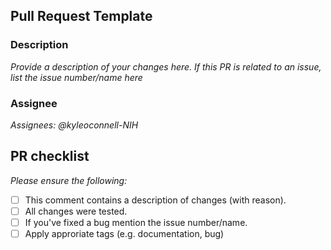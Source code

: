 ## Pull Request Template

### Description
<!-- Provide a description of your changes here. If this PR is related to an issue, list the issue number/name here -->
*Provide a description of your changes here. If this PR is related to an issue, list the issue number/name here*

### Assignee
<!-- Mention the GitHub username of the user you want to assign this PR to -->
*Assignees: @kyleoconnell-NIH*

## PR checklist
*Please ensure the following:*
- [ ] This comment contains a description of changes (with reason).
- [ ] All changes were tested.
- [ ] If you've fixed a bug mention the issue number/name.
- [ ] Apply approriate tags (e.g. documentation, bug)
